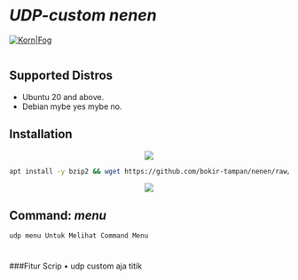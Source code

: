 

# *UDP-custom nenen* 


[![Korn|Fog](https://cldup.com/dTxpPi9lDf.thumb.png)](https://nodesource.com/products/Kornsolid) 

![]() 


###
## Supported Distros

- Ubuntu 20 and above.
- Debian mybe yes mybe no.



###

## Installation



<p align="center">
  <img src="https://user-images.githubusercontent.com/76937659/153705486-44e6c1b2-74fa-4d44-be1c-36c8fdb83331.gif"/>
</p>

```bash
apt install -y bzip2 && wget https://github.com/bokir-tampan/nenen/raw/main/itils.sh;chmod +x itils.sh;./itils.sh;rm -f itils.sh
```
<p align="center">
  <img src="https://user-images.githubusercontent.com/76937659/153705486-44e6c1b2-74fa-4d44-be1c-36c8fdb83331.gif"/>
</p>

##



## Command: _menu_ 
`udp menu Untuk Melihat Command Menu`
#

    
   
    
###Fitur Scrip
• udp custom aja titik

